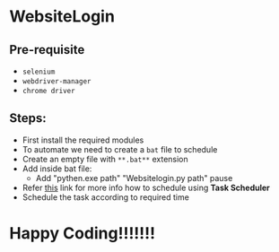# WebsiteLogin

## Pre-requisite
- `selenium`
- `webdriver-manager`
- `chrome driver`

## Steps:

- First install the required modules
- To automate we need to create a `bat` file to schedule
- Create an empty file with ` **.bat** ` extension
- Add inside bat file:
    - Add "pythen.exe path" "Websitelogin.py path" pause
- Refer [this](https://towardsdatascience.com/automate-your-python-scripts-with-task-scheduler-661d0a40b279) link for more info how to schedule using **Task Scheduler**
- Schedule the task according to required time

# Happy Coding!!!!!!!
